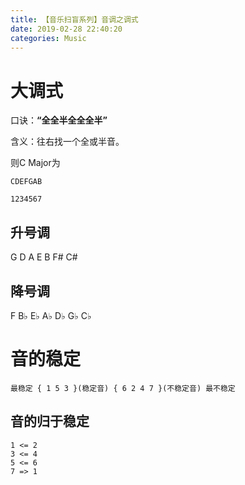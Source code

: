 ```yaml
---
title: 【音乐扫盲系列】音调之调式
date: 2019-02-28 22:40:20
categories: Music
---
```




# 大调式

口诀：**“全全半全全全半”**

含义：往右找一个全或半音。



则C Major为

```
CDEFGAB

1234567
```



## 升号调

G D A E B F# C#



## 降号调

F B♭ E♭ A♭ D♭ G♭ C♭



# 音的稳定

```
最稳定 { 1 5 3 }(稳定音) { 6 2 4 7 }(不稳定音) 最不稳定
```



## 音的归于稳定

```
1 <= 2
3 <= 4
5 <= 6
7 => 1
```

